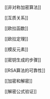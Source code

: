 
[[非对称加密算法]]

[[互质关系]]

[[欧拉函数]] 

[[欧拉定理]]

[[模反元素]]

[[密钥生成的步骤]]

[[RSA算法的可靠性]]

[[加密和解密]]

[[解密公式验证]]

